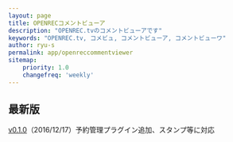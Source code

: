 ```yaml
---
layout: page
title: OPENRECコメントビューア
description: "OPENREC.tvのコメントビューアです"
keywords: "OPENREC.tv, コメビュ, コメントビューア, コメントビューワ"
author: ryu-s
permalink: app/openreccommentviewer
sitemap:
    priority: 1.0
    changefreq: 'weekly'	
---
```


## 最新版
[v0.1.0](https://github.com/ryu-s/OpenrecCommentViewer/releases/download/v0.1.0/OpenrecCommentViewer_v0.1.0.zip)（2016/12/17）予約管理プラグイン追加、スタンプ等に対応  
